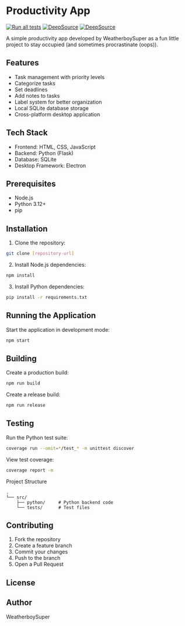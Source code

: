 # Productivity App
[![Run all tests](https://github.com/WxboySuper/Productivity-App/actions/workflows/testing.yml/badge.svg)](https://github.com/WxboySuper/Productivity-App/actions/workflows/testing.yml)
[![DeepSource](https://app.deepsource.com/gh/WxboySuper/Productivity-App.svg/?label=active+issues&show_trend=true&token=PqTSZxIszGKL6icxa3lwv3Ra)](https://app.deepsource.com/gh/WxboySuper/Productivity-App/)
[![DeepSource](https://app.deepsource.com/gh/WxboySuper/Productivity-App.svg/?label=code+coverage&show_trend=true&token=PqTSZxIszGKL6icxa3lwv3Ra)](https://app.deepsource.com/gh/WxboySuper/Productivity-App/)

A simple productivity app developed by WeatherboySuper as a fun little project to stay occupied (and sometimes procrastinate (oops)).

## Features

- Task management with priority levels
- Categorize tasks
- Set deadlines
- Add notes to tasks
- Label system for better organization
- Local SQLite database storage
- Cross-platform desktop application

## Tech Stack

- Frontend: HTML, CSS, JavaScript
- Backend: Python (Flask)
- Database: SQLite
- Desktop Framework: Electron

## Prerequisites

- Node.js
- Python 3.12+
- pip

## Installation

1. Clone the repository:
```sh
git clone [repository-url]
```

2. Install Node.js dependencies:
```sh
npm install
```

3. Install Python dependencies:
```sh
pip install -r requirements.txt
```

## Running the Application
Start the application in development mode:
```sh
npm start
```

## Building
Create a production build:
```sh
npm run build
```

Create a release build:
```sh
npm run release
```

## Testing
Run the Python test suite:
```sh
coverage run --omit=*/test_* -m unittest discover
```

View test coverage:
```sh
coverage report -m
```

Project Structure
```text
.
└── src/
    ├── python/     # Python backend code
    └── tests/      # Test files
```

## Contributing
1. Fork the repository
2. Create a feature branch
3. Commit your changes
4. Push to the branch
5. Open a Pull Request

## License


## Author
WeatherboySuper 